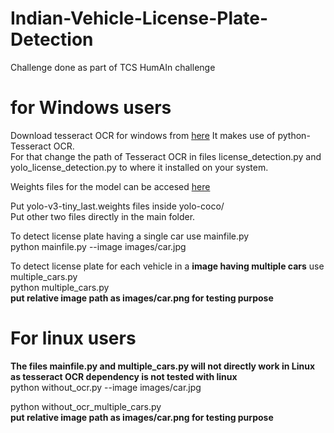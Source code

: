 # Indian-Vehicle-License-Plate-Detection
Challenge done as part of TCS HumAIn challenge

# for Windows users
Download tesseract OCR for windows from [here](https://digi.bib.uni-mannheim.de/tesseract/tesseract-ocr-w64-setup-v5.0.0.20190526.exe)
It makes use of python-Tesseract OCR. <br />
For that change the path of Tesseract OCR in files license_detection.py and yolo_license_detection.py to where it installed on your system.

Weights files for the model can be accesed [here](https://drive.google.com/drive/folders/11Y3Dmp4BPTZzpo4TLB328OESpx9k0dkJ?usp=sharing)

Put yolo-v3-tiny_last.weights files inside yolo-coco/   <br />
Put other two files directly in the main folder.


To detect license plate having a single car use mainfile.py <br />
python mainfile.py --image images/car.jpg

To detect license plate  for each vehicle in a **image having multiple cars** use multiple_cars.py <br />
python multiple_cars.py   <br />   **put relative image path as images/car.png for testing purpose**

# For linux users
**The files mainfile.py and multiple_cars.py will not directly work in Linux as tesseract OCR dependency is not tested with linux** 
<br/>
python without_ocr.py --image images/car.jpg <br/>

python without_ocr_multiple_cars.py  <br />  **put relative image path as images/car.png for testing purpose**
